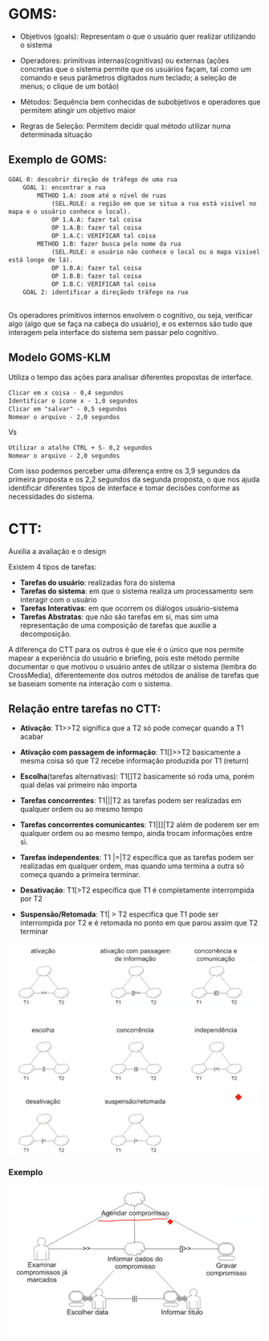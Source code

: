 # GOMS:

-  Objetivos (goals):  Representam o que o usuário quer realizar utilizando o sistema

- Operadores: primitivas internas(cognitivas) ou externas (ações concretas que o sistema  permite que os usuários façam, tal como um comando e seus parâmetros digitados num teclado; a seleção de menus; o clique de um botão)

- Métodos: Sequência bem conhecidas de subobjetivos e operadores que permitem atingir um objetivo maior

- Regras de Seleção: Permitem decidir qual método utilizar numa determinada situação

## Exemplo de GOMS:

```
GOAL 0: descobrir direção de tráfego de uma rua
	GOAL 1: encontrar a rua
		METHOD 1.A: zoom até o nível de ruas
			(SEL.RULE: a região em que se situa a rua está visível no mapa e o usuário conhece o local).
			OP 1.A.A: fazer tal coisa
			OP 1.A.B: fazer tal coisa
			OP 1.A.C: VERIFICAR tal coisa
		METHOD 1.B: fazer busca pelo nome da rua
			(SEL.RULE: o usuário não conhece o local ou o mapa visivel está longe de lá).
			OP 1.B.A: fazer tal coisa
			OP 1.B.B: fazer tal coisa
			OP 1.B.C: VERIFICAR tal coisa
	GOAL 2: identificar a direçãodo tráfego na rua
			
```


Os operadores primitivos internos envolvem o cognitivo, ou seja, verificar algo (algo que se faça na cabeça do usuário), e os externos são tudo que interagem pela interface do sistema sem passar pelo cognitivo.


## Modelo GOMS-KLM

Utiliza o tempo das ações para  analisar diferentes propostas de interface.

	Clicar em x coisa - 0,4 segundos
	Identificar o ícone x - 1,0 segundos
	Clicar em "salvar" - 0,5 segundos
	Nomear o arquivo - 2,0 segundos

Vs

	Utilizar o atalho CTRL + S- 0,2 segundos
	Nomear o arquivo - 2,0 segundos

Com isso podemos perceber uma diferença entre os 3,9 segundos da primeira proposta e os 2,2 segundos da segunda proposta, o que nos ajuda identificar diferentes tipos de interface e tomar decisões conforme as necessidades do sistema.

# CTT:

Auxilia a avaliação e o design

Existem 4 tipos de tarefas:

- **Tarefas do usuário**: realizadas fora do sistema
- **Tarefas do sistema**: em que o sistema realiza um processamento sem interagir com o usuário
- **Tarefas Interativas**: em que ocorrem os diálogos usuário-sistema
- **Tarefas Abstratas**: que não são tarefas em si, mas sim uma representação de uma composição de tarefas que auxilie a decomposição.

A diferença do CTT para os outros é que ele é o único que nos permite mapear a experiência do usuário e briefing, pois este método permite documentar o que motivou o usuário antes de utilizar o sistema (lembra do CrossMedia), diferentemente dos outros métodos de análise de tarefas que se baseiam somente na interação com o sistema.

## Relação entre tarefas no CTT:

- **Ativação**: T1>>T2 significa que a T2 só pode começar quando a T1 acabar

- **Ativação com passagem de informação**: T1\[]>>T2 basicamente a mesma coisa só que T2 recebe informação produzida por T1 (return)

- **Escolha**(tarefas alternativas): T1\[]T2 basicamente só roda uma, porém qual delas vai primeiro não importa

- **Tarefas concorrentes**: T1|||T2 as tarefas podem ser realizadas em qualquer ordem ou ao mesmo tempo

- **Tarefas concorrentes comunicantes**: T1|\[]|T2 além de poderem ser em qualquer ordem ou ao mesmo tempo, ainda trocam informações entre si.

- **Tarefas independentes**: T1 |=|T2 especifica que as tarefas podem ser realizadas em qualquer ordem, mas quando uma termina a outra só começa quando a primeira terminar.

- **Desativação**: T1\[>T2 especifica que T1 é completamente interrompida por T2

- **Suspensão/Retomada**: T1| > T2 especifica que T1 pode ser interrompida por T2 e é retomada no ponto em que parou assim que T2 terminar

<img src="../../../Screenshots/relaçãoCTT.png"/>

### Exemplo
<img src="../../../Screenshots/exCTT.png"/>